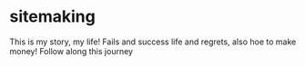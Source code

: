 # sitemaking
This is my story, my life! Fails and success life and regrets, also hoe to make money! Follow along this journey
